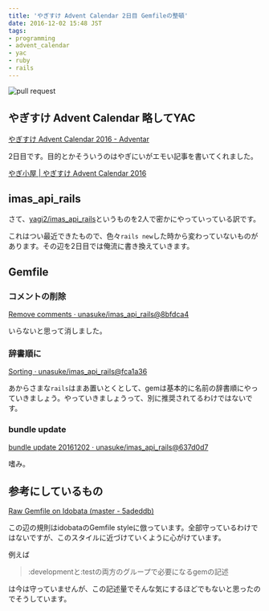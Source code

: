```yaml
---
title: 'やぎすけ Advent Calendar 2日目 Gemfileの整頓'
date: 2016-12-02 15:48 JST
tags:
- programming
- advent_calendar
- yac
- ruby
- rails
---
```


![pull request](2016/yac_day02_pullrequest.png)

## やぎすけ Advent Calendar 略してYAC
[やぎすけ Advent Calendar 2016 - Adventar](http://www.adventar.org/calendars/1800)

2日目です。目的とかそういうのはやぎにいがエモい記事を書いてくれました。

[やぎ小屋 | やぎすけ Advent Calendar 2016](https://blog.yagi2.com/2016/12/01/introduction-yagi-suke-advent-calendar-2016.html)

## imas\_api\_rails
さて、[yagi2/imas\_api\_rails](https://github.com/yagi2/imas_api_rails)というものを2人で密かにやっていっている訳です。

これはつい最近できたもので、色々`rails new`した時から変わっていないものがあります。その辺を2日目では俺流に書き換えていきます。

## Gemfile
### コメントの削除
[Remove comments · unasuke/imas\_api\_rails@8bfdca4](https://github.com/unasuke/imas_api_rails/commit/8bfdca47554259dfe0706ef34e3c755d0ad8942d)

いらないと思って消しました。

### 辞書順に
[Sorting · unasuke/imas\_api\_rails@fca1a36](https://github.com/unasuke/imas_api_rails/commit/fca1a363e5583d76827fff30d7e70749646aa4f8)

あからさまな`rails`はまあ置いとくとして、gemは基本的に名前の辞書順にやっていきましょう。やっていきましょうって、別に推奨されてるわけではないです。

### bundle update
[bundle update 20161202 · unasuke/imas\_api\_rails@637d0d7](https://github.com/unasuke/imas_api_rails/commit/637d0d7159ff82dca12775819372f22a5955e6f7)

嗜み。

## 参考にしているもの
[Raw Gemfile on Idobata (master - 5adeddb)](https://gist.github.com/kakutani/43b9f42197ab002fcdf8)

この辺の規則はidobataのGemfile styleに倣っています。全部守っているわけではないですが、このスタイルに近づけていくように心がけています。

例えば

> :developmentと:testの両方のグループで必要になるgemの記述

は今は守っていませんが、この記述量でそんな気にするほどでもないと思ったのでそうしています。

